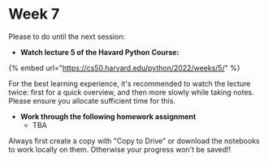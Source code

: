 # Week 7

Please to do until the next session:

* **Watch lecture 5 of the Havard Python Course:**

{% embed url="https://cs50.harvard.edu/python/2022/weeks/5/" %}

For the best learning experience, it's recommended to watch the lecture twice: first for a quick overview, and then more slowly while taking notes. Please ensure you allocate sufficient time for this.

* **Work through the following homework assignment**
  * TBA

Always first create a copy with "Copy to Drive" or download the notebooks to work locally on them. Otherwise your progress won't be saved!!

